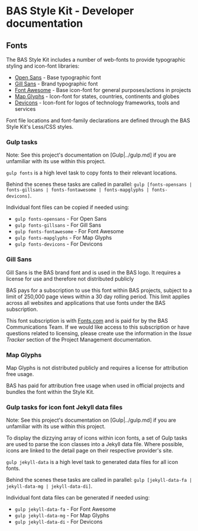 # BAS Style Kit - Developer documentation

## Fonts

The BAS Style Kit includes a number of web-fonts to provide typographic styling and icon-font libraries:

* [Open Sans](https://www.google.com/fonts/specimen/Open+Sans) - Base typographic font
* [Gill Sans](http://www.fonts.com/font/monotype/gill-sans) - Brand typographic font
* [Font Awesome](http://fontawesome.io) - Base icon-font for general purposes/actions in projects
* [Map Glyphs](http://mapglyphs.com) - Icon-font for states, countries, continents and globes
* [Devicons](http://vorillaz.github.io/devicons) - Icon-font for logos of technology frameworks, tools and services

Font file locations and font-family declarations are defined through the BAS Style Kit's Less/CSS styles.

### Gulp tasks

Note: See this project's documentation on [Gulp|../gulp.md] if you are unfamiliar with its use within this project.

`gulp fonts` is a high level task to copy fonts to their relevant locations.

Behind the scenes these tasks are called in parallel:
`gulp [fonts-opensans | fonts-gillsans | fonts-fontawesome | fonts-mapglyphs | fonts-devicons]`.

Individual font files can be copied if needed using:

* `gulp fonts-opensans` - For Open Sans
* `gulp fonts-gillsans` - For Gill Sans
* `gulp fonts-fontawesome` - For Font Awesome
* `gulp fonts-mapglyphs` - For Map Glyphs
* `gulp fonts-devicons` - For Devicons

### Gill Sans

Gill Sans is the BAS brand font and is used in the BAS logo. It requires a license for use and therefore not
distributed publicly

BAS pays for a subscription to use this font within BAS projects, subject to a limit of 250,000 page views within a 30
day rolling period. This limit applies across all websites and applications that use fonts under the BAS subscription.

This font subscription is with [Fonts.com](https://wwww.fonts.com) and is paid for by the BAS Communications Team.
If we would like access to this subscription or have questions related to licensing, please create use the information
in the *Issue Tracker* section of the Project Management documentation.

### Map Glyphs

Map Glyphs is not distributed publicly and requires a license for attribution free usage.

BAS has paid for attribution free usage when used in official projects and bundles the font within the Style Kit.

### Gulp tasks for icon font Jekyll data files

Note: See this project's documentation on [Gulp|../gulp.md] if you are unfamiliar with its use within this project.

To display the dizzying array of icons within icon fonts, a set of Gulp tasks are used to parse the icon classes into a
Jekyll data file. Where possible, icons are linked to the detail page on their respective provider's site.

`gulp jekyll-data` is a high level task to generated data files for all icon fonts.

Behind the scenes these tasks are called in parallel: `gulp [jekyll-data-fa | jekyll-data-mg | jekyll-data-di]`.

Individual font data files can be generated if needed using:

* `gulp jekyll-data-fa` - For Font Awesome
* `gulp jekyll-data-mg` - For Map Glyphs
* `gulp jekyll-data-di` - For Devicons

